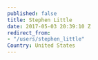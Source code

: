 ```yaml
---
published: false
title: Stephen Little
date: 2017-05-03 20:39:10 Z
redirect_from:
- "/users/stephen_little"
Country: United States
---
```

